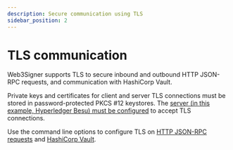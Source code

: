 ```yaml
---
description: Secure communication using TLS
sidebar_position: 2
---
```


# TLS communication

Web3Signer supports TLS to secure inbound and outbound HTTP JSON-RPC requests, and communication with HashiCorp Vault.

Private keys and certificates for client and server TLS connections must be stored in password-protected PKCS #12 keystores. The [server (in this example, Hyperledger Besu) must be configured](https://besu.hyperledger.org/en/latest/Concepts/TLS/) to accept TLS connections.

Use the command line options to configure TLS on [HTTP JSON-RPC requests](../HowTo/Configure-TLS.md) and [HashiCorp Vault](../HowTo/Store-Keys/Use-Hashicorp.md).
